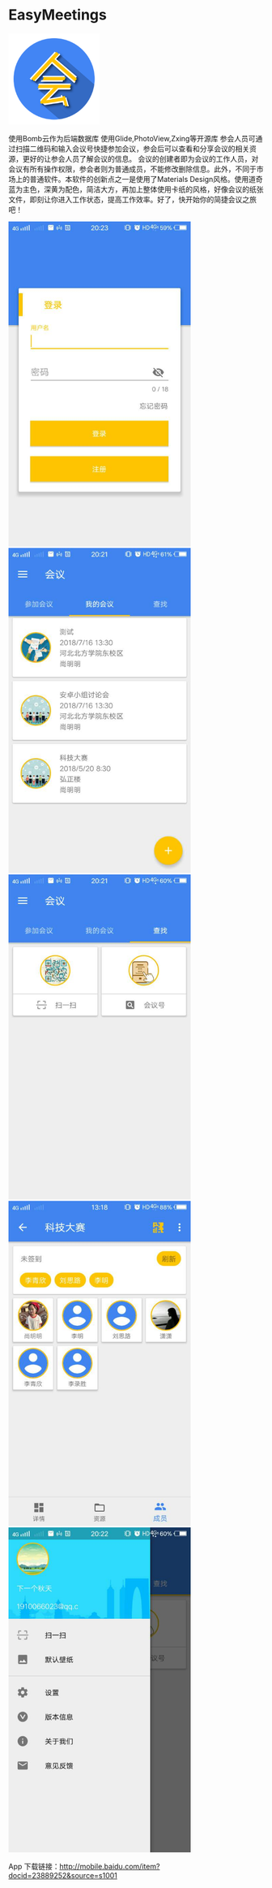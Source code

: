 # EasyMeetings

<img src="app/src/main/res/mipmap-xxxhdpi/logo.png" width="180" height="180">

使用Bomb云作为后端数据库 使用Glide,PhotoView,Zxing等开源库
参会人员可通过扫描二维码和输入会议号快捷参加会议，参会后可以查看和分享会议的相关资源，更好的让参会人员了解会议的信息。
会议的创建者即为会议的工作人员，对会议有所有操作权限，参会者则为普通成员，不能修改删除信息。此外，不同于市场上的普通软件。本软件的创新点之一是使用了Materials Design风格。使用道奇蓝为主色，深黄为配色，简洁大方，再加上整体使用卡纸的风格，好像会议的纸张文件，即刻让你进入工作状态，提高工作效率。好了，快开始你的简捷会议之旅吧！

<img src="/images/screen1.jpg" width="360" height="640">

<img src="/images/screen2.jpg" width="360" height="640">

<img src="/images/screen3.jpg" width="360" height="640">

<img src="/images/screen4.jpg" width="360" height="640">

<img src="/images/screen5.jpg" width="360" height="640">

App 下载链接：http://mobile.baidu.com/item?docid=23889252&source=s1001
